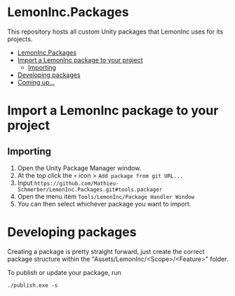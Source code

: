 # LemonInc.Packages

This repository hosts all custom Unity packages that LemonInc uses for its projects.

- [LemonInc.Packages](#lemonincpackages)
- [Import a LemonInc package to your project](#import-a-lemoninc-package-to-your-project)
  - [Importing](#importing)
- [Developing packages](#developing-packages)
- [Coming up...](#coming-up)

# Import a LemonInc package to your project
## Importing

1. Open the Unity Package Manager window.
1. At the top click the `+` icon > `Add package from git URL...`
1. Input `https://github.com/Mathieu-Schmerber/LemonInc.Packages.git#tools.packager`
1. Open the menu item `Tools/LemonInc/Package Handler Window`
1. You can then select whichever package you want to import. 

# Developing packages

Creating a package is pretty straight forward, just create the correct package structure within the "Assets/LemonInc/\<Scope>/\<Feature>" folder.

To publish or update your package, run
``` html
./publish.exe -s
```
